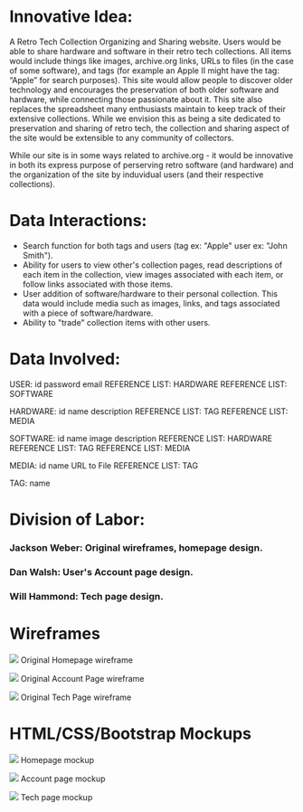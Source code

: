 # Innovative Idea:
A Retro Tech Collection Organizing and Sharing website. Users would be able to share hardware and software in their retro tech collections. All items would include things like images, archive.org links, URLs to files (in the case of some software), and tags (for example an Apple II might have the tag: “Apple” for search purposes). This site would allow people to discover older technology and encourages the preservation of both older software and hardware, while connecting those passionate about it. This site also replaces the spreadsheet many enthusiasts maintain to keep track of their extensive collections. While we envision this as being a site dedicated to preservation and sharing of retro tech, the collection and sharing aspect of the site would be extensible to any community of collectors.

While our site is in some ways related to archive.org - it would be innovative in both its express purpose of perserving retro software (and hardware) and the organization of the site by induvidual users (and their respective collections).

# Data Interactions:
- Search function for both tags and users (tag ex: "Apple" user ex: "John Smith").
- Ability for users to view other's collection pages, read descriptions of each item in the collection, view images associated with each item, or follow links associated with those items.
- User addition of software/hardware to their personal collection. This data would include media such as images, links, and tags associated with a piece of software/hardware.
- Ability to "trade" collection items with other users.

# Data Involved:
USER:
  id
  password
  email
  REFERENCE LIST: HARDWARE
  REFERENCE LIST: SOFTWARE
 
HARDWARE:
  id
  name
  description
  REFERENCE LIST: TAG
  REFERENCE LIST: MEDIA

SOFTWARE:
  id
  name
  image
  description
  REFERENCE LIST: HARDWARE
  REFERENCE LIST: TAG
  REFERENCE LIST: MEDIA
  
MEDIA:
  id
  name
  URL to File
  REFERENCE LIST: TAG
  
TAG:
  name
  

# Division of Labor:
### Jackson Weber: Original wireframes, homepage design.

### Dan Walsh: User's Account page design.

### Will Hammond: Tech page design.

# Wireframes
![](images/Homepage%20Wireframe.jpg)
Original Homepage wireframe

![](images/UserAccount%20Wireframe.jpg)
Original Account Page wireframe

![](images/TechPage%20Wireframe.jpg)
Original Tech Page wireframe

# HTML/CSS/Bootstrap Mockups
![](images/Homepage.png)
Homepage mockup

![](images/Account%20Page.png)
Account page mockup

![](images/Tech%20Page.png)
Tech page mockup
